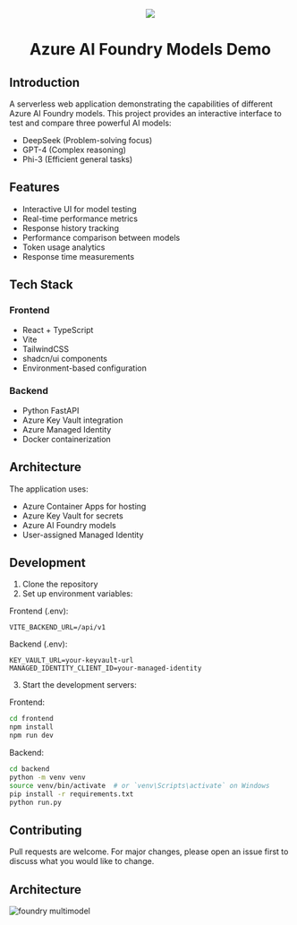 <p align="center">
  <a href="https://skillicons.dev">
    <img src="https://skillicons.dev/icons?i=azure,react,ts,python,vite,docker" />
  </a>
</p>

<h1 align="center">Azure AI Foundry Models Demo</h1>

## Introduction

A serverless web application demonstrating the capabilities of different Azure AI Foundry models. This project provides an interactive interface to test and compare three powerful AI models:
- DeepSeek (Problem-solving focus)
- GPT-4 (Complex reasoning)
- Phi-3 (Efficient general tasks)

## Features

- Interactive UI for model testing
- Real-time performance metrics
- Response history tracking
- Performance comparison between models
- Token usage analytics
- Response time measurements

## Tech Stack

### Frontend
- React + TypeScript
- Vite
- TailwindCSS
- shadcn/ui components
- Environment-based configuration

### Backend
- Python FastAPI
- Azure Key Vault integration
- Azure Managed Identity
- Docker containerization

## Architecture

The application uses:
- Azure Container Apps for hosting
- Azure Key Vault for secrets
- Azure AI Foundry models
- User-assigned Managed Identity

## Development

1. Clone the repository
2. Set up environment variables:

Frontend (.env):
```
VITE_BACKEND_URL=/api/v1
```

Backend (.env):
```
KEY_VAULT_URL=your-keyvault-url
MANAGED_IDENTITY_CLIENT_ID=your-managed-identity
```

3. Start the development servers:

Frontend:
```bash
cd frontend
npm install
npm run dev
```

Backend:
```bash
cd backend
python -m venv venv
source venv/bin/activate  # or `venv\Scripts\activate` on Windows
pip install -r requirements.txt
python run.py
```



## Contributing

Pull requests are welcome. For major changes, please open an issue first to discuss what you would like to change.

## Architecture

![foundry multimodel](https://github.com/user-attachments/assets/991c274a-68d1-40e4-95ec-9ac4213e75fc)
